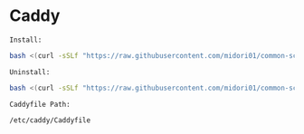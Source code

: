 # Caddy
`Install:`
```bash
bash <(curl -sSLf "https://raw.githubusercontent.com/midori01/common-scripts/main/caddy/install.sh")
```
`Uninstall:`
```bash
bash <(curl -sSLf "https://raw.githubusercontent.com/midori01/common-scripts/main/caddy/install.sh") uninstall
```
`Caddyfile Path:`
```bash
/etc/caddy/Caddyfile
```
